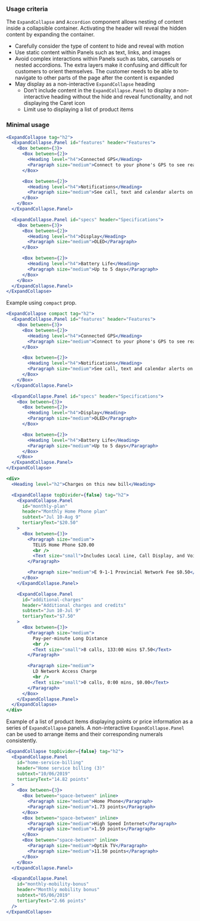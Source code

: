 ### Usage criteria

The `ExpandCollapse` and `Accordion` component allows nesting of content inside a collapsible container. Activating the header will reveal the hidden content by expanding the container.

- Carefully consider the type of content to hide and reveal with motion
- Use static content within Panels such as text, links, and images
- Avoid complex interactions within Panels such as tabs, carousels or nested accordions. The extra layers make it confusing and difficult for customers to orient themselves. The customer needs to be able to navigate to other parts of the page after the content is expanded
- May display as a non-interactive `ExpandCollapse` heading
  - Don’t include content in the `ExpandCollapse.Panel` to display a non-interactive heading without the hide and reveal functionality, and not displaying the Caret icon
  - Limit use to displaying a list of product items

### Minimal usage

```jsx
<ExpandCollapse tag="h2">
  <ExpandCollapse.Panel id="features" header="Features">
    <Box between={3}>
      <Box between={2}>
        <Heading level="h4">Connected GPS</Heading>
        <Paragraph size="medium">Connect to your phone's GPS to see real-time run stats.</Paragraph>
      </Box>

      <Box between={2}>
        <Heading level="h4">Notifications</Heading>
        <Paragraph size="medium">See call, text and calendar alerts on your wrist.</Paragraph>
      </Box>
    </Box>
  </ExpandCollapse.Panel>

  <ExpandCollapse.Panel id="specs" header="Specifications">
    <Box between={3}>
      <Box between={2}>
        <Heading level="h4">Display</Heading>
        <Paragraph size="medium">OLED</Paragraph>
      </Box>

      <Box between={2}>
        <Heading level="h4">Battery Life</Heading>
        <Paragraph size="medium">Up to 5 days</Paragraph>
      </Box>
    </Box>
  </ExpandCollapse.Panel>
</ExpandCollapse>
```

Example using `compact` prop.

```jsx
<ExpandCollapse compact tag="h2">
  <ExpandCollapse.Panel id="features" header="Features">
    <Box between={3}>
      <Box between={2}>
        <Heading level="h4">Connected GPS</Heading>
        <Paragraph size="medium">Connect to your phone's GPS to see real-time run stats.</Paragraph>
      </Box>

      <Box between={2}>
        <Heading level="h4">Notifications</Heading>
        <Paragraph size="medium">See call, text and calendar alerts on your wrist.</Paragraph>
      </Box>
    </Box>
  </ExpandCollapse.Panel>

  <ExpandCollapse.Panel id="specs" header="Specifications">
    <Box between={3}>
      <Box between={2}>
        <Heading level="h4">Display</Heading>
        <Paragraph size="medium">OLED</Paragraph>
      </Box>

      <Box between={2}>
        <Heading level="h4">Battery Life</Heading>
        <Paragraph size="medium">Up to 5 days</Paragraph>
      </Box>
    </Box>
  </ExpandCollapse.Panel>
</ExpandCollapse>
```

```jsx
<div>
  <Heading level="h2">Charges on this new bill</Heading>

  <ExpandCollapse topDivider={false} tag="h2">
    <ExpandCollapse.Panel
      id="monthly-plan"
      header="Monthly Home Phone plan"
      subtext="Jul 10-Aug 9"
      tertiaryText="$20.50"
    >
      <Box between={3}>
        <Paragraph size="medium">
          TELUS Home Phone $20.00
          <br />
          <Text size="small">Includes Local Line, Call Display, and Voice Mail</Text>
        </Paragraph>

        <Paragraph size="medium">E 9-1-1 Provincial Network Fee $0.50</Paragraph>
      </Box>
    </ExpandCollapse.Panel>

    <ExpandCollapse.Panel
      id="additional-charges"
      header="Additional charges and credits"
      subtext="Jun 10-Jul 9"
      tertiaryText="$7.50"
    >
      <Box between={3}>
        <Paragraph size="medium">
          Pay-per-minute Long Distance
          <br />
          <Text size="small">8 calls, 133:00 mins $7.50</Text>
        </Paragraph>

        <Paragraph size="medium">
          LD Network Access Charge
          <br />
          <Text size="small">0 calls, 0:00 mins, $0.00</Text>
        </Paragraph>
      </Box>
    </ExpandCollapse.Panel>
  </ExpandCollapse>
</div>
```

Example of a list of product items displaying points or price information as a series of `ExpandCollapse` panels. A non-interactive `ExpandCollapse.Panel` can be used to arrange items and their corresponding numerals consistently.

```jsx
<ExpandCollapse topDivider={false} tag="h2">
  <ExpandCollapse.Panel
    id="home-service-billing"
    header="Home service billing (3)"
    subtext="10/06/2019"
    tertiaryText="14.82 points"
  >
    <Box between={3}>
      <Box between="space-between" inline>
        <Paragraph size="medium">Home Phone</Paragraph>
        <Paragraph size="medium">1.73 points</Paragraph>
      </Box>
      <Box between="space-between" inline>
        <Paragraph size="medium">High Speed Internet</Paragraph>
        <Paragraph size="medium">1.59 points</Paragraph>
      </Box>
      <Box between="space-between" inline>
        <Paragraph size="medium">Optik TV</Paragraph>
        <Paragraph size="medium">11.50 points</Paragraph>
      </Box>
    </Box>
  </ExpandCollapse.Panel>

  <ExpandCollapse.Panel
    id="monthly-mobility-bonus"
    header="Monthly mobility bonus"
    subtext="05/06/2019"
    tertiaryText="2.66 points"
  />
</ExpandCollapse>
```
